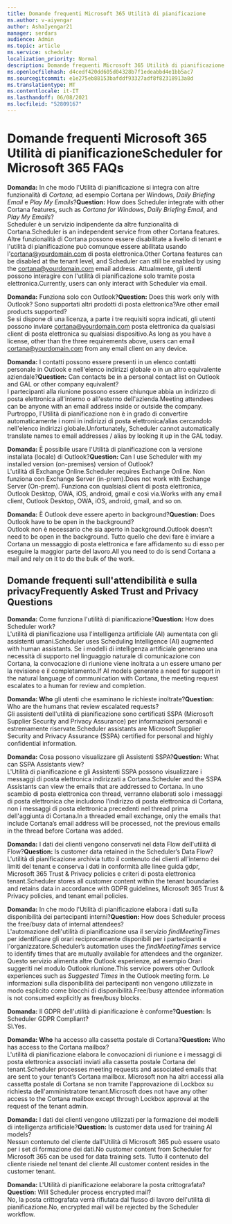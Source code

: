 ```yaml
---
title: Domande frequenti Microsoft 365 Utilità di pianificazione
ms.author: v-aiyengar
author: AshaIyengar21
manager: serdars
audience: Admin
ms.topic: article
ms.service: scheduler
localization_priority: Normal
description: Domande frequenti Microsoft 365 Utilità di pianificazione
ms.openlocfilehash: d4cedf420dd605d04328b7f1edeabbd4e1bb5ac7
ms.sourcegitcommit: e1e275eb88153bafddf93327adf8f82318913a8d
ms.translationtype: MT
ms.contentlocale: it-IT
ms.lasthandoff: 06/08/2021
ms.locfileid: "52809167"
---
```

# <a name="scheduler-for-microsoft-365-faqs"></a><span data-ttu-id="4bee2-103">Domande frequenti Microsoft 365 Utilità di pianificazione</span><span class="sxs-lookup"><span data-stu-id="4bee2-103">Scheduler for Microsoft 365 FAQs</span></span>

<span data-ttu-id="4bee2-104">**Domanda:** In che modo l'Utilità di pianificazione si integra con altre funzionalità di *Cortana,* ad esempio Cortana per Windows, *Daily Briefing Email* e *Play My Emails*?</span><span class="sxs-lookup"><span data-stu-id="4bee2-104">**Question:** How does Scheduler integrate with other Cortana features, such as *Cortana for Windows*, *Daily Briefing Email*, and *Play My Emails*?</span></span></br>
<span data-ttu-id="4bee2-105">Scheduler è un servizio indipendente da altre funzionalità di Cortana.</span><span class="sxs-lookup"><span data-stu-id="4bee2-105">Scheduler is an independent service from other Cortana features.</span></span> <span data-ttu-id="4bee2-106">Altre funzionalità di Cortana possono essere disabilitate a livello di tenant e l'utilità di pianificazione può comunque essere abilitata usando l'cortana@yourdomain.com di posta elettronica.</span><span class="sxs-lookup"><span data-stu-id="4bee2-106">Other Cortana features can be disabled at the tenant level, and Scheduler can still be enabled by using the cortana@yourdomain.com email address.</span></span> <span data-ttu-id="4bee2-107">Attualmente, gli utenti possono interagire con l'utilità di pianificazione solo tramite posta elettronica.</span><span class="sxs-lookup"><span data-stu-id="4bee2-107">Currently, users can only interact with Scheduler via email.</span></span>

<span data-ttu-id="4bee2-108">**Domanda:** Funziona solo con Outlook?</span><span class="sxs-lookup"><span data-stu-id="4bee2-108">**Question:** Does this work only with Outlook?</span></span> <span data-ttu-id="4bee2-109">Sono supportati altri prodotti di posta elettronica?</span><span class="sxs-lookup"><span data-stu-id="4bee2-109">Are other email products supported?</span></span></br>
<span data-ttu-id="4bee2-110">Se si dispone di una licenza, a parte i tre requisiti sopra indicati, gli utenti possono inviare cortana@yourdomain.com posta elettronica da qualsiasi client di posta elettronica su qualsiasi dispositivo.</span><span class="sxs-lookup"><span data-stu-id="4bee2-110">As long as you have a license, other than the three requirements above, users can email cortana@yourdomain.com from any email client on any device.</span></span>

<span data-ttu-id="4bee2-111">**Domanda:** I contatti possono essere presenti in un elenco contatti personale in Outlook e nell'elenco indirizzi globale o in un altro equivalente aziendale?</span><span class="sxs-lookup"><span data-stu-id="4bee2-111">**Question:** Can contacts be in a personal contact list on Outlook and GAL or other company equivalent?</span></span></br>
<span data-ttu-id="4bee2-112">I partecipanti alla riunione possono essere chiunque abbia un indirizzo di posta elettronica all'interno o all'esterno dell'azienda.</span><span class="sxs-lookup"><span data-stu-id="4bee2-112">Meeting attendees can be anyone with an email address inside or outside the company.</span></span> <span data-ttu-id="4bee2-113">Purtroppo, l'Utilità di pianificazione non è in grado di convertire automaticamente i nomi in indirizzi di posta elettronica/alias cercandolo nell'elenco indirizzi globale.</span><span class="sxs-lookup"><span data-stu-id="4bee2-113">Unfortunately, Scheduler cannot automatically translate names to email addresses / alias by looking it up in the GAL today.</span></span>

<span data-ttu-id="4bee2-114">**Domanda:** È possibile usare l'Utilità di pianificazione con la versione installata (locale) di Outlook?</span><span class="sxs-lookup"><span data-stu-id="4bee2-114">**Question:** Can I use Scheduler with my installed version (on-premises) version of Outlook?</span></span></br>
<span data-ttu-id="4bee2-115">L'utilità di Exchange Online.</span><span class="sxs-lookup"><span data-stu-id="4bee2-115">Scheduler requires Exchange Online.</span></span> <span data-ttu-id="4bee2-116">Non funziona con Exchange Server (in-prem).</span><span class="sxs-lookup"><span data-stu-id="4bee2-116">Does not work with Exchange Server (On-prem).</span></span> <span data-ttu-id="4bee2-117">Funziona con qualsiasi client di posta elettronica, Outlook Desktop, OWA, iOS, android, gmail e così via.</span><span class="sxs-lookup"><span data-stu-id="4bee2-117">Works with any email client, Outlook Desktop, OWA, iOS, android, gmail, and so on.</span></span>

<span data-ttu-id="4bee2-118">**Domanda:** È Outlook deve essere aperto in background?</span><span class="sxs-lookup"><span data-stu-id="4bee2-118">**Question:** Does Outlook have to be open in the background?</span></span></br>
<span data-ttu-id="4bee2-119">Outlook non è necessario che sia aperto in background.</span><span class="sxs-lookup"><span data-stu-id="4bee2-119">Outlook doesn't need to be open in the background.</span></span> <span data-ttu-id="4bee2-120">Tutto quello che devi fare è inviare a Cortana un messaggio di posta elettronica e fare affidamento su di esso per eseguire la maggior parte del lavoro.</span><span class="sxs-lookup"><span data-stu-id="4bee2-120">All you need to do is send Cortana a mail and rely on it to do the bulk of the work.</span></span>

## <a name="frequently-asked-trust-and-privacy-questions"></a><span data-ttu-id="4bee2-121">Domande frequenti sull'attendibilità e sulla privacy</span><span class="sxs-lookup"><span data-stu-id="4bee2-121">Frequently Asked Trust and Privacy Questions</span></span>

<span data-ttu-id="4bee2-122">**Domanda:** Come funziona l'utilità di pianificazione?</span><span class="sxs-lookup"><span data-stu-id="4bee2-122">**Question:** How does Scheduler work?</span></span></br>
<span data-ttu-id="4bee2-123">L'utilità di pianificazione usa l'intelligenza artificiale (AI) aumentata con gli assistenti umani.</span><span class="sxs-lookup"><span data-stu-id="4bee2-123">Scheduler uses Scheduling Intelligence (AI) augmented with human assistants.</span></span> <span data-ttu-id="4bee2-124">Se i modelli di intelligenza artificiale generano una necessità di supporto nel linguaggio naturale di comunicazione con Cortana, la convocazione di riunione viene inoltrata a un essere umano per la revisione e il completamento.</span><span class="sxs-lookup"><span data-stu-id="4bee2-124">If AI models generate a need for support in the natural language of communication with Cortana, the meeting request escalates to a human for review and completion.</span></span>

<span data-ttu-id="4bee2-125">**Domanda: Who** gli utenti che esaminano le richieste inoltrate?</span><span class="sxs-lookup"><span data-stu-id="4bee2-125">**Question:** Who are the humans that review escalated requests?</span></span> </br>
<span data-ttu-id="4bee2-126">Gli assistenti dell'utilità di pianificazione sono certificati SSPA (Microsoft Supplier Security and Privacy Assurance) per informazioni personali e estremamente riservate.</span><span class="sxs-lookup"><span data-stu-id="4bee2-126">Scheduler assistants are Microsoft Supplier Security and Privacy Assurance (SSPA) certified for personal and highly confidential information.</span></span> 

<span data-ttu-id="4bee2-127">**Domanda:** Cosa possono visualizzare gli Assistenti SSPA?</span><span class="sxs-lookup"><span data-stu-id="4bee2-127">**Question:** What can SSPA Assistants view?</span></span></br>
<span data-ttu-id="4bee2-128">L'Utilità di pianificazione e gli Assistenti SSPA possono visualizzare i messaggi di posta elettronica indirizzati a Cortana.</span><span class="sxs-lookup"><span data-stu-id="4bee2-128">Scheduler and the SSPA Assistants can view  the emails that are addressed to Cortana.</span></span> <span data-ttu-id="4bee2-129">In uno scambio di posta elettronica con thread, verranno elaborati solo i messaggi di posta elettronica che includono l'indirizzo di posta elettronica di Cortana, non i messaggi di posta elettronica precedenti nel thread prima dell'aggiunta di Cortana.</span><span class="sxs-lookup"><span data-stu-id="4bee2-129">In a threaded email exchange, only the emails that include Cortana’s email address will be processed, not the previous emails in the thread before Cortana was added.</span></span>   

<span data-ttu-id="4bee2-130">**Domanda:** I dati dei clienti vengono conservati nel data Flow dell'utilità di Flow?</span><span class="sxs-lookup"><span data-stu-id="4bee2-130">**Question:** Is customer data retained in the Scheduler’s Data Flow?</span></span> </br>
<span data-ttu-id="4bee2-131">L'utilità di pianificazione archivia tutto il contenuto dei clienti all'interno dei limiti del tenant e conserva i dati in conformità alle linee guida gdpr, Microsoft 365 Trust & Privacy policies e criteri di posta elettronica tenant.</span><span class="sxs-lookup"><span data-stu-id="4bee2-131">Scheduler stores all customer content within the tenant boundaries and retains data in accordance with GDPR guidelines, Microsoft 365 Trust & Privacy policies, and tenant email policies.</span></span>

<span data-ttu-id="4bee2-132">**Domanda:** In che modo l'Utilità di pianificazione elabora i dati sulla disponibilità dei partecipanti interni?</span><span class="sxs-lookup"><span data-stu-id="4bee2-132">**Question:** How does Scheduler process the free/busy data of internal attendees?</span></span> </br>
<span data-ttu-id="4bee2-133">L'automazione dell'utilità di pianificazione usa il servizio *findMeetingTimes* per identificare gli orari reciprocamente disponibili per i partecipanti e l'organizzatore.</span><span class="sxs-lookup"><span data-stu-id="4bee2-133">Scheduler’s automation uses the *findMeetingTimes* service to identify times that are mutually available for attendees and the organizer.</span></span> <span data-ttu-id="4bee2-134">Questo servizio alimenta altre Outlook  esperienze, ad esempio Orari suggeriti nel modulo Outlook riunione.</span><span class="sxs-lookup"><span data-stu-id="4bee2-134">This service powers other Outlook experiences such as *Suggested Times* in the Outlook meeting form.</span></span> <span data-ttu-id="4bee2-135">Le informazioni sulla disponibilità dei partecipanti non vengono utilizzate in modo esplicito come blocchi di disponibilità.</span><span class="sxs-lookup"><span data-stu-id="4bee2-135">Free/busy attendee information is not consumed explicitly as free/busy blocks.</span></span> 

<span data-ttu-id="4bee2-136">**Domanda:** Il GDPR dell'utilità di pianificazione è conforme?</span><span class="sxs-lookup"><span data-stu-id="4bee2-136">**Question:** Is Scheduler GDPR Compliant?</span></span> </br>
<span data-ttu-id="4bee2-137">Sì.</span><span class="sxs-lookup"><span data-stu-id="4bee2-137">Yes.</span></span>

<span data-ttu-id="4bee2-138">**Domanda: Who** ha accesso alla cassetta postale di Cortana?</span><span class="sxs-lookup"><span data-stu-id="4bee2-138">**Question:** Who has access to the Cortana mailbox?</span></span> </br>
<span data-ttu-id="4bee2-139">L'utilità di pianificazione elabora le convocazioni di riunione e i messaggi di posta elettronica associati inviati alla cassetta postale Cortana del tenant.</span><span class="sxs-lookup"><span data-stu-id="4bee2-139">Scheduler processes meeting requests and associated emails that are sent to your tenant’s Cortana mailbox.</span></span> <span data-ttu-id="4bee2-140">Microsoft non ha altri accessi alla cassetta postale di Cortana se non tramite l'approvazione di Lockbox su richiesta dell'amministratore tenant.</span><span class="sxs-lookup"><span data-stu-id="4bee2-140">Microsoft does not have any other access to the Cortana mailbox except through Lockbox approval at the request of the tenant admin.</span></span>  

<span data-ttu-id="4bee2-141">**Domanda:** I dati dei clienti vengono utilizzati per la formazione dei modelli di intelligenza artificiale?</span><span class="sxs-lookup"><span data-stu-id="4bee2-141">**Question:** Is customer data used for training AI models?</span></span></br>
<span data-ttu-id="4bee2-142">Nessun contenuto del cliente dall'Utilità di Microsoft 365 può essere usato per i set di formazione dei dati.</span><span class="sxs-lookup"><span data-stu-id="4bee2-142">No customer content from Scheduler for Microsoft 365 can be used for data training sets.</span></span> <span data-ttu-id="4bee2-143">Tutto il contenuto del cliente risiede nel tenant del cliente.</span><span class="sxs-lookup"><span data-stu-id="4bee2-143">All customer content resides in the customer tenant.</span></span>  

<span data-ttu-id="4bee2-144">**Domanda:** L'Utilità di pianificazione eelaborare la posta crittografata?</span><span class="sxs-lookup"><span data-stu-id="4bee2-144">**Question:** Will Scheduler process encrypted mail?</span></span></br>
<span data-ttu-id="4bee2-145">No, la posta crittografata verrà rifiutata dal flusso di lavoro dell'utilità di pianificazione.</span><span class="sxs-lookup"><span data-stu-id="4bee2-145">No, encrypted mail will be rejected by the Scheduler workflow.</span></span> 




